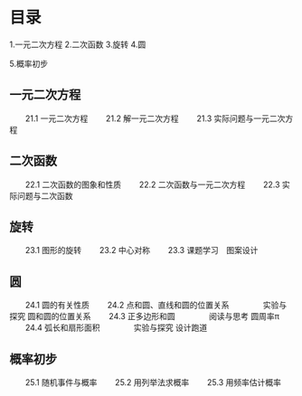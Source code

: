 # 目录
1.一元二次方程
2.二次函数
3.旋转
4.圆

5.概率初步

## 一元二次方程
　　21.1 一元二次方程
　　21.2 解一元二次方程
　　21.3 实际问题与一元二次方程

## 二次函数
　　22.1 二次函数的图象和性质
　　22.2 二次函数与一元二次方程
　　22.3 实际问题与二次函数
## 旋转
　　23.1 图形的旋转
　　23.2 中心对称
　　23.3 课题学习　图案设计
## 圆
　　24.1 圆的有关性质
　　24.2 点和圆、直线和圆的位置关系
　　　　实验与探究 圆和圆的位置关系
　　24.3 正多边形和圆
　　　　阅读与思考 圆周率π
　　24.4 弧长和扇形面积
　　　　实验与探究 设计跑道

## 概率初步
　　25.1 随机事件与概率
　　25.2 用列举法求概率
　　25.3 用频率估计概率